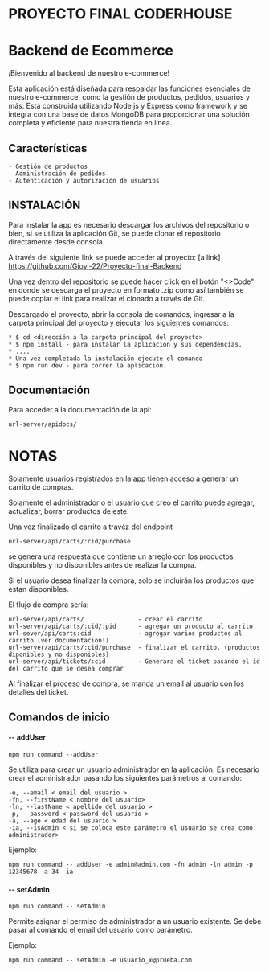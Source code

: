 #                                               PROYECTO FINAL CODERHOUSE

# Backend de Ecommerce

¡Bienvenido al backend de nuestro e-commerce!

Esta aplicación está diseñada para respaldar las funciones esenciales de nuestro e-commerce, como la gestión de productos, pedidos, usuarios y más. Está construida utilizando Node js y Express como framework y se integra con una base de datos MongoDB para proporcionar una solución completa y eficiente para nuestra tienda en línea.

## Características

    - Gestión de productos
    - Administración de pedidos
    - Autenticación y autorización de usuarios

## INSTALACIÓN
Para instalar la app es necesario descargar los archivos del repositorio o bien, si se utiliza la aplicación Git, se puede clonar el repositorio directamente desde consola.

A través del siguiente link se puede acceder al proyecto: [a link] https://github.com/Giovi-22/Proyecto-final-Backend

Una vez dentro del repositorio se puede hacer click en el botón "<>Code" en donde se descarga el proyecto en formato .zip como así también se puede copiar el link para realizar el clonado a través de Git.

Descargado el proyecto, abrir la consola de comandos, ingresar a la carpeta principal del proyecto y ejecutar los siguientes comandos:

    * $ cd <dirección a la carpeta principal del proyecto> 
    * $ npm install - para instalar la aplicación y sus dependencias. 
    * ....
    * Una vez completada la instalación ejecute el comando 
    * $ npm run dev - para correr la aplicación.
## Documentación

Para acceder a la documentación de la api:

    url-server/apidocs/

# NOTAS
Solamente usuarios registrados en la app tienen acceso a generar un carrito de compras. 

Solamente el administrador o el usuario que creo el carrito puede agregar, actualizar, borrar productos de este.

Una vez finalizado el carrito a travéz del endpoint

    url-server/api/carts/:cid/purchase

se genera una respuesta que contiene un arreglo con los productos disponibles y no disponibles antes de realizar la compra.

Si el usuario  desea finalizar la compra, solo se incluirán los productos que estan disponibles.

El flujo de compra sería:

    url-server/api/carts/               - crear el carrito
    url-server/api/carts/:cid/:pid      - agregar un producto al carrito
    url-sever/api/carts:cid             - agregar varios productos al carrito.(ver documentacion!)
    url-server/api/carts/:cid/purchase  - finalizar el carrito. (productos diponibles y no disponibles)
    url-server/api/tickets/:cid         - Generara el ticket pasando el id del carrito que se desea comprar

Al finalizar el proceso de compra,  se manda un email al usuario con los detalles del ticket.



## Comandos de inicio

#### -- addUser
``
npm run command --addUser
``

Se utiliza para crear un usuario administrador en la aplicación. 
Es necesario crear el administrador pasando los siguientes parámetros al comando:

    -e, --email < email del usuario >
    -fn, --firstName < nombre del usuario>
    -ln, --lastName < apellido del usuario >
    -p, --password < password del usuario >
    -a, --age < edad del usuario >
    -ia, --isAdmin < si se coloca este parámetro el usuario se crea como administrador>

Ejemplo:
``````Shell
npm run command -- addUser -e admin@admin.com -fn admin -ln admin -p 12345678 -a 34 -ia

``````

#### -- setAdmin
``
npm run command -- setAdmin
``

Permite asignar el permiso de administrador a un usuario existente.
Se debe pasar al comando el email del usuario como parámetro.

Ejemplo:

``
npm run command -- setAdmin -e usuario_x@prueba.com
``